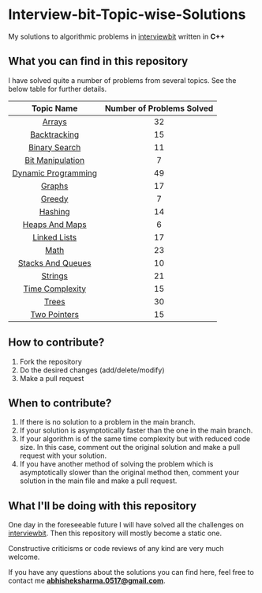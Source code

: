 # Interview-bit-Topic-wise-Solutions

My solutions to algorithmic problems in [interviewbit](https://interviewbit.com) written in **C++**

## What you can find in this repository

I have solved quite a number of problems from several topics. See the below table for further details. 

[//]: # (Run the py script to generate the below table.)

| Topic Name| Number of Problems Solved| 
|  :--------: |  :--------: | 
| [Arrays](https://github.com/black-shadows/Interview-bit-Topic-wise-Solutions/tree/master/Arrays)| 32| 
| [Backtracking](https://github.com/black-shadows/Interview-bit-Topic-wise-Solutions/tree/master/Backtracking)| 15| 
| [Binary Search](https://github.com/black-shadows/Interview-bit-Topic-wise-Solutions/tree/master/Binary%20Search)| 11| 
| [Bit Manipulation](https://github.com/black-shadows/Interview-bit-Topic-wise-Solutions/tree/master/Bit%20Manipulation)| 7| 
| [Dynamic Programming](https://github.com/black-shadows/Interview-bit-Topic-wise-Solutions/tree/master/Dynamic%20Programming)| 49| 
| [Graphs](https://github.com/black-shadows/Interview-bit-Topic-wise-Solutions/tree/master/Graphs)| 17| 
| [Greedy](https://github.com/black-shadows/Interview-bit-Topic-wise-Solutions/tree/master/Greedy)| 7| 
| [Hashing](https://github.com/black-shadows/Interview-bit-Topic-wise-Solutions/tree/master/Hashing)| 14| 
| [Heaps And Maps](https://github.com/black-shadows/Interview-bit-Topic-wise-Solutions/tree/master/Heaps%20and%20Maps)| 6| 
| [Linked Lists](https://github.com/black-shadows/Interview-bit-Topic-wise-Solutions/tree/master/Linked%20Lists)| 17| 
| [Math](https://github.com/black-shadows/Interview-bit-Topic-wise-Solutions/tree/master/Math)| 23| 
| [Stacks And Queues](https://github.com/black-shadows/Interview-bit-Topic-wise-Solutions/tree/master/Stacks%20and%20Queues)| 10| 
| [Strings](https://github.com/black-shadows/Interview-bit-Topic-wise-Solutions/tree/master/Strings)| 21|
| [Time Complexity](https://github.com/black-shadows/Interview-bit-Topic-wise-Solutions/tree/master/Time%20Complexity)| 15| 
| [Trees](https://github.com/black-shadows/Interview-bit-Topic-wise-Solutions/tree/master/Trees)| 30| 
| [Two Pointers](https://github.com/black-shadows/Interview-bit-Topic-wise-Solutions/tree/master/Two%20Pointers)| 15| 


## How to contribute?

1. Fork the repository 
2. Do the desired changes (add/delete/modify)
3. Make a pull request

## When to contribute?

1. If there is no solution to a problem in the main branch.
2. If your solution is asymptotically faster than the one in the main branch.
3. If your algorithm is of the same time complexity but with reduced code size. In this case, comment out the original solution and make a pull request with your solution.
4. If you have another method of solving the problem which is asymptotically slower than the original method then, comment your solution in the main file and make a pull request.


## What I'll be doing with this repository

One day in the foreseeable future I will have solved all the challenges on [interviewbit](https://interviewbit.com).
Then this repository will mostly become a static one.

Constructive criticisms or code reviews of any kind are very much welcome.

If you have any questions about the solutions you can find here, feel free to contact me **abhisheksharma.0517@gmail.com**.
